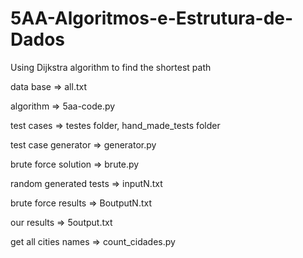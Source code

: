 # 5AA-Algoritmos-e-Estrutura-de-Dados
Using Dijkstra algorithm to find the shortest path

data base => all.txt

algorithm => 5aa-code.py

test cases => testes folder, hand_made_tests folder

test case generator => generator.py

brute force solution => brute.py

random generated tests => inputN.txt

brute force results => BoutputN.txt

our results => 5output.txt

get all cities names => count_cidades.py
